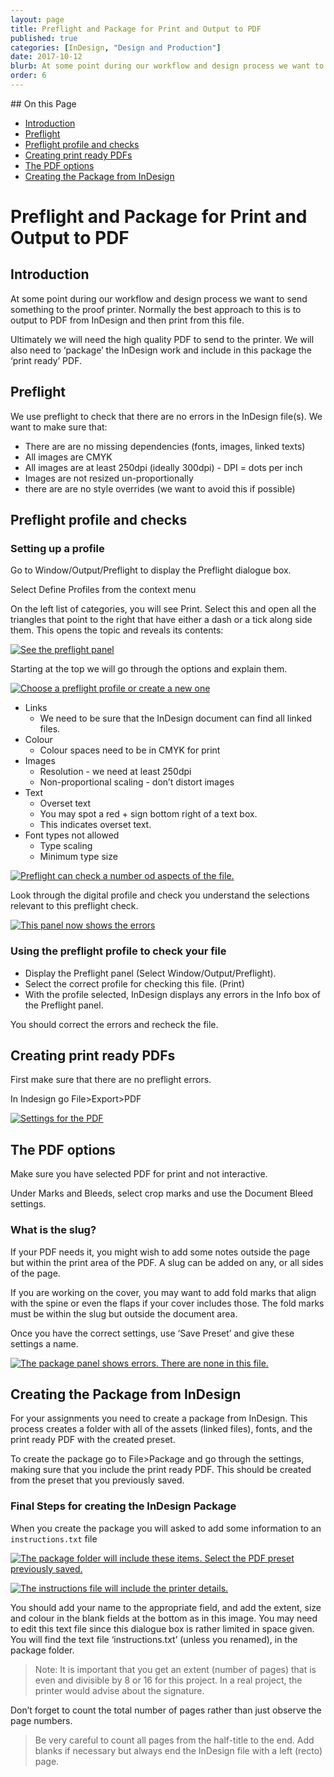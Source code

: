 ```yaml
---
layout: page
title: Preflight and Package for Print and Output to PDF
published: true
categories: [InDesign, "Design and Production"]
date: 2017-10-12
blurb: At some point during our workflow and design process we want to send something to the proof printer. Normally the best approach to this is to output to PDF from InDesign and then print from this file.
order: 6
---
```


<!-- TOC depthFrom:2 depthTo:2 withLinks:1 updateOnSave:1 orderedList:0 -->
<section class='toc'>
## On this Page

- [Introduction](#introduction)
- [Preflight](#preflight)
- [Preflight profile and checks](#preflight-profile-and-checks)
- [Creating print ready PDFs](#creating-print-ready-pdfs)
- [The PDF options](#the-pdf-options)
- [Creating the Package from InDesign](#creating-the-package-from-indesign)

</section><!-- /TOC -->

# Preflight and Package for Print and Output to PDF

## Introduction

At some point during our workflow and design process we want to send something to the proof printer. Normally the best approach to this is to output to PDF from InDesign and then print from this file.

Ultimately we will need the high quality PDF to send to the printer. We will also need to ‘package’ the InDesign work and include in this package the ‘print ready’ PDF.

## Preflight

We use preflight to check that there are no errors in the InDesign file(s). We want to make sure that:

  - There are are no missing dependencies (fonts, images, linked texts)
  - All images are CMYK
  - All images are at least 250dpi (ideally 300dpi) - DPI = dots per inch
  - Images are not resized un-proportionally
  - there are are no style overrides (we want to avoid this if possible)

## Preflight profile and checks

### Setting up a profile

Go to Window/Output/Preflight to display the Preflight dialogue box.

Select Define Profiles from the context menu

On the left list of categories, you will see Print. Select this and open all the triangles that point to the right that have either a dash or a tick along side them. This opens the topic and reveals its contents:

[![See the preflight panel](/images/2017/07/ID2package/image1.png)](/images/2017/07/ID2package/image1.png)

Starting at the top we will go through the options and explain them.

[![Choose a preflight profile or create a new one](/images/2017/07/ID2package/image2.png)](/images/2017/07/ID2package/image2.png)

- Links
  - We need to be sure that the InDesign document can find all linked files.
- Colour
  - Colour spaces need to be in CMYK for print
- Images
  - Resolution - we need at least 250dpi
  - Non-proportional scaling - don’t distort images
- Text
  - Overset text
  - You may spot a red + sign bottom right of a text box.
  - This indicates overset text.
- Font types not allowed
  - Type scaling
  - Minimum type size

[![Preflight can check a number od aspects of the file.](/images/2017/07/ID2package/image3.png)](/images/2017/07/ID2package/image3.png)

Look through the digital profile and check you understand the selections relevant to this preflight check.

[![This panel now shows the errors](/images/2017/07/ID2package/image4.png)](/images/2017/07/ID2package/image4.png)

### Using the preflight profile to check your file

- Display the Preflight panel (Select Window/Output/Preflight).
- Select the correct profile for checking this file. (Print)
- With the profile selected, InDesign displays any errors in the Info box of the Preflight panel.

You should correct the errors and recheck the file.

## Creating print ready PDFs

First make sure that there are no preflight errors.

In Indesign go File&gt;Export&gt;PDF

[![Settings for the PDF](/images/2017/07/ID2package/image5.png)](/images/2017/07/ID2package/image5.png)

## The PDF options

Make sure you have selected PDF for print and not interactive.

Under Marks and Bleeds, select crop marks and use the Document Bleed settings.

### What is the slug?

If your PDF needs it, you might wish to add some notes outside the page but within the print area of the PDF.  A slug can be added on any, or all sides of the page.

If you are working on the cover, you may want to add fold marks that align with the spine or even the flaps if your cover includes those. The fold marks must be within the slug but outside the document area.

Once you have the correct settings, use ‘Save Preset’ and give these settings a name.

[![The package panel shows errors. There are none in this file.](/images/2017/07/ID2package/image1.jpeg)](/images/2017/07/ID2package/image1.jpeg)

## Creating the Package from InDesign

For your assignments you need to create a package from InDesign. This process creates a folder with all of the assets (linked files), fonts, and the print ready PDF with the created preset.

To create the package go to File&gt;Package and go through the settings, making sure that you include the print ready PDF. This should be created from the preset that you previously saved.

### Final Steps for creating the InDesign Package

When you create the package you will asked to add some information to an `instructions.txt` file

[![The package folder will include these items. Select the PDF preset previously saved. ](/images/2017/07/ID2package/image6.png)](/images/2017/07/ID2package/image6.png)

[![The instructions file will include the printer details.](/images/2017/07/ID2package/image7.png)](/images/2017/07/ID2package/image7.png)

You should add your name to the appropriate field, and add the extent, size and colour in the blank fields at the bottom as in this image. You may need to edit this text file since this dialogue box is rather limited in space given. You will find the text file ‘instructions.txt’ (unless you renamed), in the package folder.

> Note: It is important that you get an extent (number of pages) that is even and divisible by 8 or 16 for this project. In a real project, the printer would advise about the signature. 

Don’t forget to count the total number of pages rather than just observe the page numbers.

> Be very careful to count all pages from the half-title to the end. Add blanks if necessary but always end the InDesign file with a left (recto) page.
